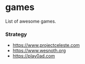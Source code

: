 # games
List of awesome games.

### Strategy

* https://www.projectceleste.com
* https://www.wesnoth.org
* https://play0ad.com

